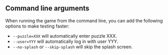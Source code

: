 ## Command line arguments

When running the game from the command line, you can add the following options to make testing faster:
- `--puzzle=XXX` will automatically enter puzzle XXX.
- `--user=YYY` will automatically log in with user YYY.
- `--no-splash` or `--skip-splash` will skip the splash screen.
